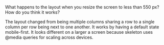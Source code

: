 What happens to the layout when you resize the screen to less than 550 px?
How do you think it works?

The layout changed from being multiple columns sharing a row to a single column per row being next to one another. It works by having a default state mobile-first. It looks different on a larger a screen because skeleton uses @media queries for scaling across devices.
